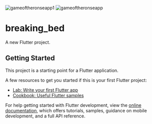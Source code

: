 ![gameoftheronseapp1](https://github.com/Abdo73873/game_of_thrones-cleanArc/assets/88721486/b46be229-f35b-4477-95b9-fa8c4172ed21)
![gameoftheronseapp](https://github.com/Abdo73873/game_of_thrones-cleanArc/assets/88721486/18f3a024-fcab-4141-b752-3cee1086984b)
# breaking_bed

A new Flutter project.

## Getting Started

This project is a starting point for a Flutter application.

A few resources to get you started if this is your first Flutter project:

- [Lab: Write your first Flutter app](https://docs.flutter.dev/get-started/codelab)
- [Cookbook: Useful Flutter samples](https://docs.flutter.dev/cookbook)

For help getting started with Flutter development, view the
[online documentation](https://docs.flutter.dev/), which offers tutorials,
samples, guidance on mobile development, and a full API reference.
